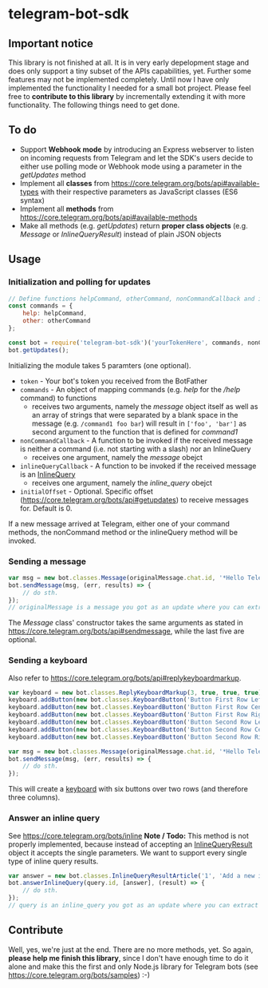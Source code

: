 # telegram-bot-sdk
## Important notice
This library is not finished at all. It is in very early depelopment stage and does only support a tiny subset of the APIs capabilities, yet. Further some features may not be implemented completely. Until now I have only implemented the functionality I needed for a small bot project. Please feel free to **contribute to this library** by incrementally extending it with more functionality. The following things need to get done.

## To do
* Support **Webhook mode** by introducing an Express webserver to listen on incoming requests from Telegram and let the SDK's users decide to either use polling mode or Webhook mode using a parameter in the *getUpdates* method
* Implement all **classes** from https://core.telegram.org/bots/api#available-types with their respective parameters as JavaScript classes (ES6 syntax)
* Implement all **methods** from https://core.telegram.org/bots/api#available-methods
* Make all methods (e.g. *getUpdates*) return **proper class objects** (e.g. *Message* or *InlineQueryResult*) instead of plain JSON objects

## Usage
### Initialization and polling for updates
```javascript
// Define functions helpCommand, otherCommand, nonCommandCallback and inlineQueryCallback here
const commands = {
    help: helpCommand,
    other: otherCommand
};

const bot = require('telegram-bot-sdk')('yourTokenHere', commands, nonCommandCallback, inlineQueryCallback);
bot.getUpdates();
```
Initializing the module takes 5 paramters (one optional).
* `token` - Your bot's token you received from the BotFather
* `commands` - An object of mapping commands (e.g. *help* for the */help* command) to functions
  * receives two arguments, namely the *message* object itself as well as an array of strings that were separated by a blank space in the message (e.g. `/command1 foo bar`) will result in `['foo', 'bar']` as second argument to the function that is defined for *command1*
* `nonCommandCallback` - A function to be invoked if the received message is neither a command (i.e. not starting with a slash) nor an InlineQuery
  * receives one argument, namely the *message* obejct
* `inlineQueryCallback` - A function to be invoked if the received message is an [InlineQuery](https://core.telegram.org/bots/api#inlinequery)
  * receives one argument, namely the *inline_query* obejct
* `initialOffset` - Optional. Specific offset (https://core.telegram.org/bots/api#getupdates) to receive messages for. Default is 0.

If a new message arrived at Telegram, either one of your command methods, the nonCommand method or the inlineQuery method will be invoked.

### Sending a message
```javascript
var msg = new bot.classes.Message(originalMessage.chat.id, '*Hello Telegram*', 'Markdown');
bot.sendMessage(msg, (err, results) => {
    // do sth.
});
// originalMessage is a message you got as an update where you can extract the chat_id from and send an answer for it
```
The *Message* class' constructor takes the same arguments as stated in https://core.telegram.org/bots/api#sendmessage, while the last five are optional.

### Sending a keyboard
Also refer to https://core.telegram.org/bots/api#replykeyboardmarkup.
```javascript
var keyboard = new bot.classes.ReplyKeyboardMarkup(3, true, true, true);
keyboard.addButton(new bot.classes.KeyboardButton('Button First Row Left'));
keyboard.addButton(new bot.classes.KeyboardButton('Button First Row Center'));
keyboard.addButton(new bot.classes.KeyboardButton('Button First Row Right'));
keyboard.addButton(new bot.classes.KeyboardButton('Button Second Row Left'));
keyboard.addButton(new bot.classes.KeyboardButton('Button Second Row Center'));
keyboard.addButton(new bot.classes.KeyboardButton('Button Second Row Right'));

var msg = new bot.classes.Message(originalMessage.chat.id, '*Hello Telegram*', 'Markdown', null, null, null, keyboard);
bot.sendMessage(msg, (err, results) => {
    // do sth.
});
```
This will create a [keyboard](https://core.telegram.org/bots#keyboards) with six buttons over two rows (and therefore three columns).

### Answer an inline query
See https://core.telegram.org/bots/inline
**Note / Todo:** This method is not properly implemented, because instead of accepting an [InlineQueryResult](https://core.telegram.org/bots/api#inlinequeryresult) object it accepts the single parameters. We want to support every single type of inline query results.
```javascript
var answer = new bot.classes.InlineQueryResultArticle('1', 'Add a new item.', new bot.classes.InputTextMessageContent('Add *foo* to my collection', 'Markdown'));
bot.answerInlineQuery(query.id, [answer], (result) => {
    // do sth.
});
// query is an inline_query you got as an update where you can extract the id from and send results for it
```

## Contribute
Well, yes, we're just at the end. There are no more methods, yet. So again, **please help me finish this library**, since I don't have enough time to do it alone and make this the first and only Node.js library for Telegram bots (see https://core.telegram.org/bots/samples) :-)
